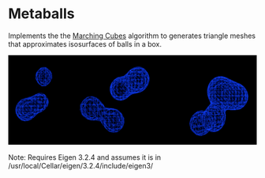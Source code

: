 # Metaballs

Implements the the [Marching Cubes](http://paulbourke.net/geometry/polygonise/) algorithm to generates triangle meshes that approximates isosurfaces of balls in a box. 

![](metaballs.png)

Note: Requires Eigen 3.2.4 and assumes it is in /usr/local/Cellar/eigen/3.2.4/include/eigen3/
